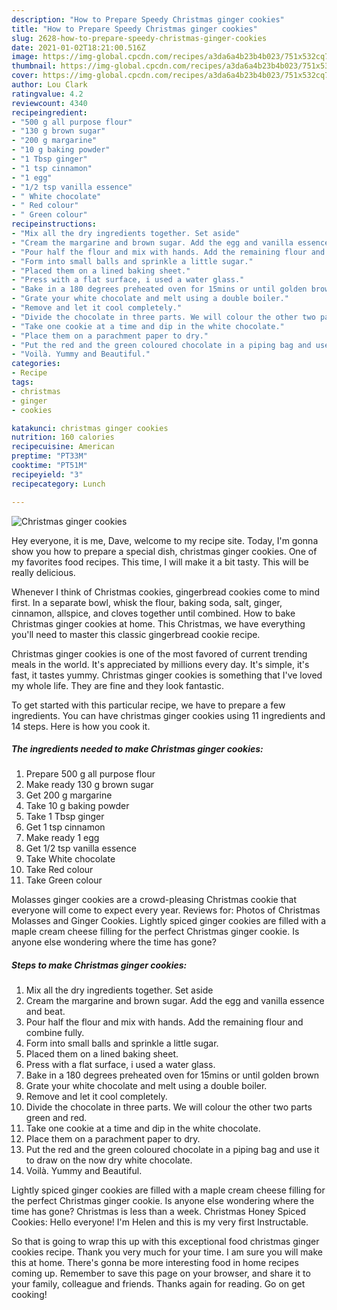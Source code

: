 ```yaml
---
description: "How to Prepare Speedy Christmas ginger cookies"
title: "How to Prepare Speedy Christmas ginger cookies"
slug: 2628-how-to-prepare-speedy-christmas-ginger-cookies
date: 2021-01-02T18:21:00.516Z
image: https://img-global.cpcdn.com/recipes/a3da6a4b23b4b023/751x532cq70/christmas-ginger-cookies-recipe-main-photo.jpg
thumbnail: https://img-global.cpcdn.com/recipes/a3da6a4b23b4b023/751x532cq70/christmas-ginger-cookies-recipe-main-photo.jpg
cover: https://img-global.cpcdn.com/recipes/a3da6a4b23b4b023/751x532cq70/christmas-ginger-cookies-recipe-main-photo.jpg
author: Lou Clark
ratingvalue: 4.2
reviewcount: 4340
recipeingredient:
- "500 g all purpose flour"
- "130 g brown sugar"
- "200 g margarine"
- "10 g baking powder"
- "1 Tbsp ginger"
- "1 tsp cinnamon"
- "1 egg"
- "1/2 tsp vanilla essence"
- " White chocolate"
- " Red colour"
- " Green colour"
recipeinstructions:
- "Mix all the dry ingredients together. Set aside"
- "Cream the margarine and brown sugar. Add the egg and vanilla essence and beat."
- "Pour half the flour and mix with hands. Add the remaining flour and combine fully."
- "Form into small balls and sprinkle a little sugar."
- "Placed them on a lined baking sheet."
- "Press with a flat surface, i used a water glass."
- "Bake in a 180 degrees preheated oven for 15mins or until golden brown"
- "Grate your white chocolate and melt using a double boiler."
- "Remove and let it cool completely."
- "Divide the chocolate in three parts. We will colour the other two parts green and red."
- "Take one cookie at a time and dip in the white chocolate."
- "Place them on a parachment paper to dry."
- "Put the red and the green coloured chocolate in a piping bag and use it to draw on the now dry white chocolate."
- "Voilà. Yummy and Beautiful."
categories:
- Recipe
tags:
- christmas
- ginger
- cookies

katakunci: christmas ginger cookies 
nutrition: 160 calories
recipecuisine: American
preptime: "PT33M"
cooktime: "PT51M"
recipeyield: "3"
recipecategory: Lunch

---
```



![Christmas ginger cookies](https://img-global.cpcdn.com/recipes/a3da6a4b23b4b023/751x532cq70/christmas-ginger-cookies-recipe-main-photo.jpg)

Hey everyone, it is me, Dave, welcome to my recipe site. Today, I'm gonna show you how to prepare a special dish, christmas ginger cookies. One of my favorites food recipes. This time, I will make it a bit tasty. This will be really delicious.

Whenever I think of Christmas cookies, gingerbread cookies come to mind first. In a separate bowl, whisk the flour, baking soda, salt, ginger, cinnamon, allspice, and cloves together until combined. How to bake Christmas ginger cookies at home. This Christmas, we have everything you&#39;ll need to master this classic gingerbread cookie recipe.

Christmas ginger cookies is one of the most favored of current trending meals in the world. It's appreciated by millions every day. It's simple, it's fast, it tastes yummy. Christmas ginger cookies is something that I've loved my whole life. They are fine and they look fantastic.


To get started with this particular recipe, we have to prepare a few ingredients. You can have christmas ginger cookies using 11 ingredients and 14 steps. Here is how you cook it.

<!--inarticleads1-->

##### The ingredients needed to make Christmas ginger cookies:

1. Prepare 500 g all purpose flour
1. Make ready 130 g brown sugar
1. Get 200 g margarine
1. Take 10 g baking powder
1. Take 1 Tbsp ginger
1. Get 1 tsp cinnamon
1. Make ready 1 egg
1. Get 1/2 tsp vanilla essence
1. Take  White chocolate
1. Take  Red colour
1. Take  Green colour


Molasses ginger cookies are a crowd-pleasing Christmas cookie that everyone will come to expect every year. Reviews for: Photos of Christmas Molasses and Ginger Cookies. Lightly spiced ginger cookies are filled with a maple cream cheese filling for the perfect Christmas ginger cookie. Is anyone else wondering where the time has gone? 

<!--inarticleads2-->

##### Steps to make Christmas ginger cookies:

1. Mix all the dry ingredients together. Set aside
1. Cream the margarine and brown sugar. Add the egg and vanilla essence and beat.
1. Pour half the flour and mix with hands. Add the remaining flour and combine fully.
1. Form into small balls and sprinkle a little sugar.
1. Placed them on a lined baking sheet.
1. Press with a flat surface, i used a water glass.
1. Bake in a 180 degrees preheated oven for 15mins or until golden brown
1. Grate your white chocolate and melt using a double boiler.
1. Remove and let it cool completely.
1. Divide the chocolate in three parts. We will colour the other two parts green and red.
1. Take one cookie at a time and dip in the white chocolate.
1. Place them on a parachment paper to dry.
1. Put the red and the green coloured chocolate in a piping bag and use it to draw on the now dry white chocolate.
1. Voilà. Yummy and Beautiful.


Lightly spiced ginger cookies are filled with a maple cream cheese filling for the perfect Christmas ginger cookie. Is anyone else wondering where the time has gone? Christmas is less than a week. Christmas Honey Spiced Cookies: Hello everyone! I&#39;m Helen and this is my very first Instructable. 

So that is going to wrap this up with this exceptional food christmas ginger cookies recipe. Thank you very much for your time. I am sure you will make this at home. There's gonna be more interesting food in home recipes coming up. Remember to save this page on your browser, and share it to your family, colleague and friends. Thanks again for reading. Go on get cooking!
